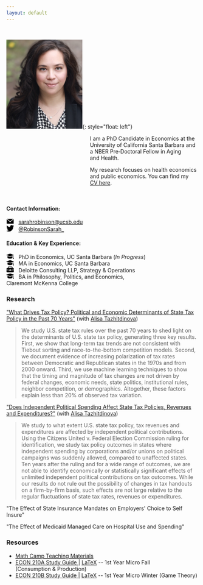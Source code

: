 ```yaml
---
layout: default
---
```


<br>


<img src="./assets/images/profile.jpg" alt="profile" width="200"/>{: style="float: left"}
<p style="margin-left: 220px">I am a PhD Candidate in Economics at the University of California Santa Barbara and a NBER Pre&#8209;Doctoral Fellow in Aging and&nbsp;Health.</p> 

<p style="margin-left: 220px">My research focuses on health economics and public economics. You&nbsp;can find my <a href="./CV.pdf">CV&nbsp;here</a>.</p>

<br clear="left"/>


#### Contact Information:
<img src="./assets/images/email.png" width="20"/> &nbsp; sarahrobinson@ucsb.edu <br>
<img src="./assets/images/twitter.png" width="20"/> &nbsp; <a href="https://twitter.com/RobinsonSarah_" > @RobinsonSarah_</a>

#### Education & Key Experience:
<img src="./assets/images/education.png" width="20" /> &nbsp; PhD&nbsp;in&nbsp;Economics, UC&nbsp;Santa&nbsp;Barbara&nbsp;(*In&nbsp;Progress*) <br>
<img src="./assets/images/education.png" width="20"/> &nbsp; MA&nbsp;in&nbsp;Economics, UC&nbsp;Santa&nbsp;Barbara&nbsp;&nbsp;&nbsp;&nbsp;&nbsp;&nbsp;&nbsp;&nbsp;&nbsp;&nbsp;&nbsp;&nbsp;&nbsp;&nbsp;&nbsp;&nbsp;<br>
<img src="./assets/images/work.png" width="20" height="15" /> &nbsp; Deloitte&nbsp;Consulting&nbsp;LLP, Strategy&nbsp;&&nbsp;Operations&nbsp;&nbsp;&nbsp;&nbsp;&nbsp;&nbsp;&nbsp;<br>
<img src="./assets/images/education.png" width="20"/> &nbsp; BA&nbsp;in&nbsp;Philosophy, Politics,&nbsp;and&nbsp;Economics, Claremont&nbsp;McKenna&nbsp;College&nbsp; <br>

### Research
["What Drives Tax Policy? Political and Economic Determinants of State Tax Policy in the Past 70 Years"](https://papers.ssrn.com/sol3/papers.cfm?abstract_id=4035979) (with&nbsp;[Alisa&nbsp;Tazhitdinova](https://alisatns.weebly.com))
> We study U.S. state tax rules over the past 70 years to shed light on the determinants of U.S. state tax policy, generating three key results. First, we show that long-term tax trends are not consistent with Tiebout sorting and race-to-the-bottom competition models. Second, we document evidence of increasing polarization of tax rates between Democratic and Republican states in the 1970s and from 2000 onward. Third, we use machine learning techniques to show that the timing and magnitude of tax changes are not driven by federal changes, economic needs, state politics, institutional rules, neighbor competition, or demographics. Altogether, these factors explain less than 20% of observed tax variation.

["Does Independent Political Spending Affect State Tax Policies, Revenues and Expenditures?"](https://papers.ssrn.com/sol3/papers.cfm?abstract_id=4083336) (with&nbsp;[Alisa&nbsp;Tazhitdinova](https://alisatns.weebly.com))
> We study to what extent U.S. state tax policy, tax revenues and expenditures are affected by independent political contributions. Using the Citizens United v. Federal Election Commission ruling for identification, we study tax policy outcomes in states where independent spending by corporations and/or unions on political campaigns was suddenly allowed, compared to unaffected states. Ten years after the ruling and for a wide range of outcomes, we are not able to identify economically or statistically significant effects of unlimited independent political contributions on tax outcomes. While our results do not rule out the possibility of changes in tax handouts on a firm-by-firm basis, such effects are not large relative to the regular fluctuations of state tax rates, revenues or expenditures.

"The Effect of State Insurance Mandates on Employers' Choice to Self Insure"

"The Effect of Medicaid Managed Care on Hospital Use and Spending"




### Resources
* [Math Camp Teaching Materials](./teaching/mathcamp) <br>
* <a href="./assets/210A Study Guide v39.pdf">ECON 210A Study Guide </a> \| <a href="./assets/210A v39.zip" download>LaTeX</a> -- 1st&nbsp;Year&nbsp;Micro&nbsp;Fall (Consumption&nbsp;&&nbsp;Production) <br>
* <a href="./assets/210B Study Guide v18.pdf">ECON 210B Study Guide </a> \| <a href="./assets/210B Study Guide v18.tex" download>LaTeX</a> -- 1st&nbsp;Year&nbsp;Micro&nbsp;Winter (Game&nbsp;Theory)<br>
<br>
<br>